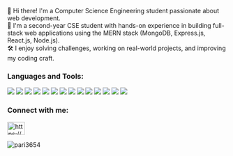 👋 Hi there! I'm a Computer Science Engineering student passionate about web development.
<br/>
🚀 I'm a second-year CSE student with hands-on experience in building full-stack web applications using the MERN stack (MongoDB, Express.js, React.js, Node.js).
<br/>
🛠️ I enjoy solving challenges,  working on real-world projects, and improving my coding craft.

<h3 align="left">Languages and Tools:</h3>
<p align="left"> <img src=https://img.shields.io/badge/MySQL-005C84?style=for-the-badge&logo=mysql&logoColor=white /> 
<img src = https://img.shields.io/badge/MongoDB-4EA94B?style=for-the-badge&logo=mongodb&logoColor=white />
<img src= https://img.shields.io/badge/Canva-%2300C4CC.svg?&style=for-the-badge&logo=Canva&logoColor=white/>
<img src= https://im.shields.io/badge/Bootstrap-563D7C?style=for-the-badge&logo=bootstrap&logoColor=white />
<img src = https://img.shields.io/badge/Express%20js-000000?style=for-the-badge&logo=express&logoColor=white />
<img src = https://img.shields.io/badge/Material%20UI-007FFF?style=for-the-badge&logo=mui&logoColor=white />
<img src =https://img.shields.io/badge/Node%20js-339933?style=for-the-badge&logo=nodedotjs&logoColor=white/>
<img src = https://img.shields.io/badge/Postman-FF6C37?style=for-the-badge&logo=Postman&logoColor=white />
<img src = https://img.shields.io/badge/React-20232A?style=for-the-badge&logo=react&logoColor=61DAFB />
<img src = https://img.shields.io/badge/Vite-B73BFE?style=for-the-badge&logo=vite&logoColor=FFD62E />
<img src = https://img.shields.io/badge/CSS3-1572B6?style=for-the-badge&logo=css3&logoColor=white />
<img src = https://img.shields.io/badge/HTML5-E34F26?style=for-the-badge&logo=html5&logoColor=white/>
<img src =https://img.shields.io/badge/JavaScript-323330?style=for-the-badge&logo=javascript&logoColor=F7DF1E />
<img src =https://img.shields.io/badge/GIT-E44C30?style=for-the-badge&logo=git&logoColor=white/>


 

 

<h3 align="left">Connect with me:</h3>
<p align="left">
<a href="https://linkedin.com/in/https://www.linkedin.com/in/pari-patel3654" target="blank"><img align="center" src="https://raw.githubusercontent.com/rahuldkjain/github-profile-readme-generator/master/src/images/icons/Social/linked-in-alt.svg" alt="https://www.linkedin.com/in/pari-patel3654" height="30" width="40" /></a>
</p>

<p><img align="center" src="https://github-readme-streak-stats.herokuapp.com/?user=pari3654&" alt="pari3654" /></p>
